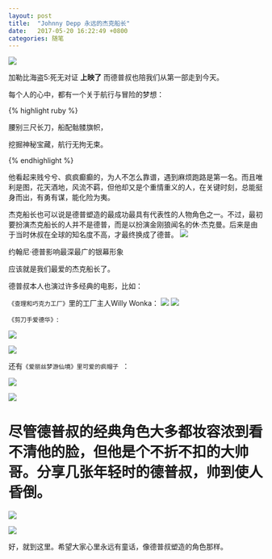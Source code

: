 ```yaml
---
layout: post
title:  "Johnny Depp 永远的杰克船长"
date:   2017-05-20 16:22:49 +0800
categories: 随笔
---
```


 
 
![](https://timgsa.baidu.com/timg?image&quality=80&size=b9999_10000&sec=1495729048044&di=e727ff9e66b655bf5171bd0d7a63a0ea&imgtype=0&src=http%3A%2F%2Fwww.renwen.com%2Fphoto%2F11%2F510%2F1151015_1408603528408372.jpg )

加勒比海盗5:死无对证  **上映了**
而德普叔也陪我们从第一部走到今天。

每个人的心中，都有一个关于航行与冒险的梦想：

{% highlight ruby %}

腰别三尺长刀，船配骷髅旗帜，

挖掘神秘宝藏，航行无拘无束。

{% endhighlight %}



他看起来贱兮兮、疯疯癫癫的，为人不怎么靠谱，遇到麻烦跑路是第一名。而且唯利是图，花天酒地，风流不羁，但他却又是个重情重义的人，在关键时刻，总能挺身而出，有勇有谋，能化险为夷。

杰克船长也可以说是德普塑造的最成功最具有代表性的人物角色之一。不过，最初要扮演杰克船长的人并不是德普，而是以扮演金刚狼闻名的休·杰克曼。后来是由于当时休叔在全球的知名度不高，才最终换成了德普。
![](https://timgsa.baidu.com/timg?image&quality=80&size=b9999_10000&sec=1495729704284&di=15b31d8edc63d6022559b59de1f13ea8&imgtype=0&src=http%3A%2F%2Fpic2.orsoon.com%2F2017%2F0516%2F20170516015757844.jpg)

约翰尼·德普影响最深最广的银幕形象

应该就是我们最爱的杰克船长了。

德普叔本人也演过许多经典的电影，比如：

`《查理和巧克力工厂》`里的工厂主人Willy Wonka：
![](https://timgsa.baidu.com/timg?image&quality=80&size=b9999_10000&sec=1495730484270&di=cc48d304c9b8391742566913c8157026&imgtype=0&src=http%3A%2F%2Fi.gtimg.cn%2Fqqlive%2Fimg%2Fjpgcache%2Ffiles%2Fqqvideo%2Fr%2Frzunc9o5l5h1kzj.jpg)
![ ](https://timgsa.baidu.com/timg?image&quality=80&size=b9999_10000&sec=1495730454693&di=950d4c52ce52d32a12137359a5e130b2&imgtype=0&src=http%3A%2F%2Fi-7.vcimg.com%2Fcrop%2F2f96ca9da1c994b9ec34f26a412dc2be178416%2528600x%2529%2Fthumb.jpg)


`《剪刀手爱德华》`:


![](https://timgsa.baidu.com/timg?image&quality=80&size=b9999_10000&sec=1495730611280&di=e690fe07958d67d02528fd9f4cc91f6a&imgtype=0&src=http%3A%2F%2Fwww.qqleju.com%2Fuploads%2Fallimg%2F130702%2F02-112657_596.jpg)

![](https://timgsa.baidu.com/timg?image&quality=80&size=b9999_10000&sec=1495730654042&di=0966ddbb972e8b00b16250141184b56c&imgtype=0&src=http%3A%2F%2Fimg22.mtime.cn%2Fup%2F2011%2F06%2F18%2F191755.83394411_o.jpg)

还有`《爱丽丝梦游仙境》里可爱的疯帽子 `：

![](https://timgsa.baidu.com/timg?image&quality=80&size=b9999_10000&sec=1495730903126&di=9685b88512bcd4275d6522b797a080a8&imgtype=0&src=http%3A%2F%2Fi.dimg.cc%2F86%2F1c%2F10%2F76%2F9e%2Fe6%2F3a%2F8a%2Fa2%2F70%2F87%2Fa6%2F42%2Fb2%2F5c%2F05.jpg)

![](https://timgsa.baidu.com/timg?image&quality=80&size=b9999_10000&sec=1495730948949&di=30170a50e4feec21eefadb14a2ca006e&imgtype=0&src=http%3A%2F%2Fpic.anfensi.com%2FUploads%2FEditor%2F2016-04-26%2F571ebbfd11098.jpg)

# 尽管德普叔的经典角色大多都妆容浓到看不清他的脸，但他是个不折不扣的大帅哥。分享几张年轻时的德普叔，帅到使人昏倒。

![](https://timgsa.baidu.com/timg?image&quality=80&size=b9999_10000&sec=1495731126687&di=2e2d25dd5f012775f3a6dc28ad2d80ae&imgtype=0&src=http%3A%2F%2Fimg22.mtime.cn%2Fup%2F2010%2F11%2F03%2F111321.15525862_o.jpg)

![](https://timgsa.baidu.com/timg?image&quality=80&size=b9999_10000&sec=1495731268239&di=48c88fb5d1b9ad336bef0976625dbc25&imgtype=0&src=http%3A%2F%2Fimg5.duitang.com%2Fuploads%2Fitem%2F201201%2F16%2F20120116232245_nwssM.thumb.700_0.jpg)

好，就到这里。希望大家心里永远有童话，像德普叔塑造的角色那样。

